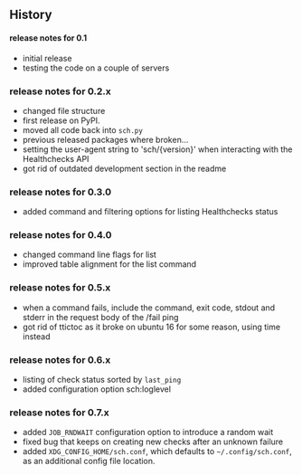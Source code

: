 ## History

#### release notes for 0.1
- initial release
- testing the code on a couple of servers

### release notes for 0.2.x
- changed file structure
- first release on PyPI.
- moved all code back into `sch.py`
- previous released packages where broken...
- setting the user-agent string to 'sch/{version}' when interacting with the
  Healthchecks API
- got rid of outdated development section in the readme

### release notes for 0.3.0
- added command and filtering options for listing Healthchecks status

### release notes for 0.4.0
- changed command line flags for list
- improved table alignment for the list command

### release notes for 0.5.x
- when a command fails, include the command, exit code, stdout and stderr in
  the request body of the /fail ping 
- got rid of ttictoc as it broke on ubuntu 16 for some reason, using time instead

### release notes for 0.6.x
- listing of check status sorted by `last_ping`
- added configuration option sch:loglevel

### release notes for 0.7.x
- added `JOB_RNDWAIT` configuration option to introduce a random wait
- fixed bug that keeps on creating new checks after an unknown failure
- added `XDG_CONFIG_HOME/sch.conf`, which defaults to `~/.config/sch.conf`,
  as an additional config file location.
